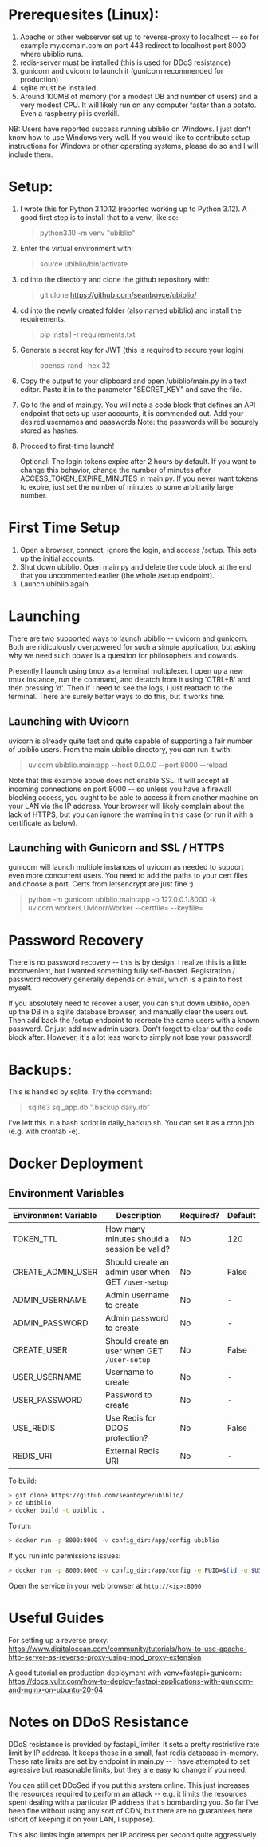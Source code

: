 # Prerequesites (Linux):
1. Apache or other webserver set up to reverse-proxy to localhost -- so for example my.domain.com on port 443 redirect to localhost port 8000 where ubiblio runs.
2. redis-server must be installed (this is used for DDoS resistance)
3. gunicorn and uvicorn to launch it (gunicorn recommended for production)
4. sqlite must be installed
5. Around 100MB of memory (for a modest DB and number of users) and a very modest CPU. It will likely run on any computer faster than a potato. Even a raspberry pi is overkill.

NB: Users have reported success running ubiblio on Windows. I just don't know how to use Windows very well. If you would like to contribute setup instructions for Windows or other operating systems, please do so and I will include them.

# Setup:

1. I wrote this for Python 3.10.12 (reported working up to Python 3.12). A good first step is to install that to a venv, like so:
   > python3.10 -m venv "ubiblio"
2. Enter the virtual environment with:
   > source ubiblio/bin/activate
3. cd into the directory and clone the github repository with:
   > git clone https://github.com/seanboyce/ubiblio/
4. cd into the newly created folder (also named ubiblio) and install the requirements.
   > pip install -r requirements.txt
5. Generate a secret key for JWT (this is required to secure your login)
   > openssl rand -hex 32
6. Copy the output to your clipboard and open /ubiblio/main.py in a text editor. Paste it in to the parameter "SECRET_KEY" and save the file.
7. Go to the end of main.py. You will note a code block that defines an API endpoint that sets up user accounts, it is commended out. Add your desired usernames and passwords Note: the passwords will be securely stored as hashes.
8. Proceed to first-time launch!

   Optional: The login tokens expire after 2 hours by default. If you want to change this behavior, change the number of minutes after ACCESS_TOKEN_EXPIRE_MINUTES in main.py. If you never want tokens to expire, just set the number of minutes to some arbitrarily large number.

# First Time Setup

1. Open a browser, connect, ignore the login, and access /setup. This sets up the initial accounts.
2. Shut down ubiblio. Open main.py and delete the code block at the end that you uncommented earlier (the whole /setup endpoint).
3. Launch ubiblio again.

# Launching

There are two supported ways to launch ubiblio -- uvicorn and gunicorn. Both are ridiculously overpowered for such a simple application, but asking why we need such power is a question for philosophers and cowards.

Presently I launch using tmux as a terminal multiplexer. I open up a new tmux instance, run the command, and detatch from it using 'CTRL+B' and then pressing 'd'. Then if I need to see the logs, I just reattach to the terminal. There are surely better ways to do this, but it works fine.

## Launching with Uvicorn

uvicorn is already quite fast and quite capable of supporting a fair number of ubiblio users. From the main ubiblio directory, you can run it with:

> uvicorn ubiblio.main:app --host 0.0.0.0 --port 8000 --reload

Note that this example above does not enable SSL. It will accept all incoming connections on port 8000 -- so unless you have a firewall blocking access, you ought to be able to access it from another machine on your LAN via the IP address. Your browser will likely complain about the lack of HTTPS, but you can ignore the warning in this case (or run it with a certificate as below).

## Launching with Gunicorn and SSL / HTTPS

gunicorn will launch multiple instances of uvicorn as needed to support even more concurrent users. You need to add the paths to your cert files and choose a port. Certs from letsencrypt are just fine :)

> python -m gunicorn ubiblio.main:app -b 127.0.0.1:8000 -k uvicorn.workers.UvicornWorker --certfile= --keyfile=

# Password Recovery

There is no password recovery -- this is by design. I realize this is a little inconvenient, but I wanted something fully self-hosted. Registration / password recovery generally depends on email, which is a pain to host myself.

If you absolutely need to recover a user, you can shut down ubiblio, open up the DB in a sqlite database browser, and manually clear the users out. Then add back the /setup endpoint to recreate the same users with a known password. Or just add new admin users. Don't forget to clear out the code block after. However, it's a lot less work to simply not lose your password!

# Backups:

This is handled by sqlite. Try the command:

> sqlite3 sql_app.db ".backup daily.db"

I've left this in a bash script in daily_backup.sh. You can set it as a cron job (e.g. with crontab -e).

# Docker Deployment

## Environment Variables
| Environment Variable | Description | Required? | Default |
|---|---|---|---|
| TOKEN_TTL | How many minutes should a session be valid? | No | 120 |
| CREATE_ADMIN_USER | Should create an admin user when GET `/user-setup` | No | False |
| ADMIN_USERNAME | Admin username to create | No | - |
| ADMIN_PASSWORD | Admin password to create | No | - |
| CREATE_USER | Should create an user when GET `/user-setup` | No | False |
| USER_USERNAME | Username to create | No | - |
| USER_PASSWORD | Password to create | No | - |
| USE_REDIS | Use Redis for DDOS protection? | No | False |
| REDIS_URI | External Redis URI | No | - |


To build:

```bash
> git clone https://github.com/seanboyce/ubiblio/
> cd ubiblio
> docker build -t ubiblio .
```

To run:

```bash
> docker run -p 8000:8000 -v config_dir:/app/config ubiblio
```

If you run into permissions issues:

```bash
> docker run -p 8000:8000 -v config_dir:/app/config -e PUID=$(id -u $USER) -e PGID=$(id -g $USER) ubiblio
```

Open the service in your web browser at `http://<ip>:8000`

# Useful Guides

For setting up a reverse proxy: https://www.digitalocean.com/community/tutorials/how-to-use-apache-http-server-as-reverse-proxy-using-mod_proxy-extension

A good tutorial on production deployment with venv+fastapi+gunicorn: https://docs.vultr.com/how-to-deploy-fastapi-applications-with-gunicorn-and-nginx-on-ubuntu-20-04

# Notes on DDoS Resistance

DDoS resistance is provided by fastapi_limiter. It sets a pretty restrictive rate limit by IP address. It keeps these in a small, fast redis database in-memory. These rate limits are set by endpoint in main.py -- I have attempted to set agressive but reasonable limits, but they are easy to change if you need.

You can still get DDoSed if you put this system online. This just increases the resources required to perform an attack -- e.g. it limits the resources spent dealing with a particular IP address that's bombarding you. So far I've been fine without using any sort of CDN, but there are no guarantees here (short of keeping it on your LAN, I suppose).

This also limits login attempts per IP address per second quite aggressively.
